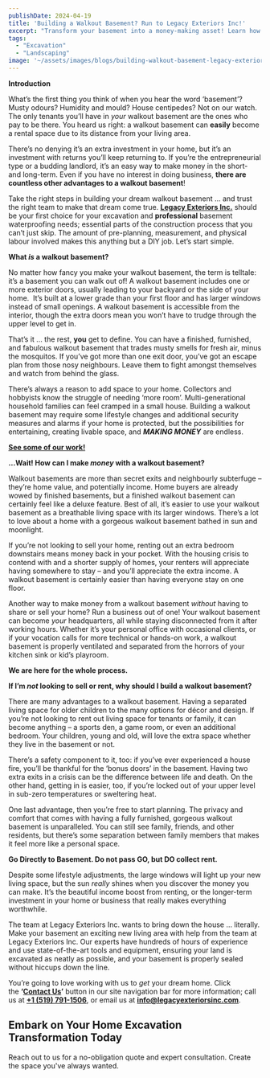 ```yaml
---
publishDate: 2024-04-19
title: 'Building a Walkout Basement? Run to Legacy Exteriors Inc!'
excerpt: "Transform your basement into a money-making asset! Learn how walkout basements with exterior doors create perfect rental spaces, home offices, or family retreats. Legacy Exteriors Inc. handles excavation and waterproofing to maximize your home's value and income potential."
tags:
  - "Excavation"
  - "Landscaping"
image: '~/assets/images/blogs/building-walkout-basement-legacy-exteriors/building-walkout-basement-blog-main.png'
---
```


**Introduction**

What’s the first thing you think of when you hear the word ‘basement’? Musty odours? Humidity and mould? House centipedes? Not on our watch. The only tenants you’ll have in _your_ walkout basement are the ones who pay to be there. You heard us right: a walkout basement can **easily** become a rental space due to its distance from your living area.

There’s no denying it’s an extra investment in your home, but it’s an investment with returns you’ll keep returning to. If you’re the entrepreneurial type or a budding landlord, it’s an easy way to make money in the short- and long-term. Even if you have no interest in doing business, **there are countless other advantages to a walkout basement**!

Take the right steps in building your dream walkout basement … and trust the right team to make that dream come true. [**Legacy Exteriors Inc.**](/contact) should be your first choice for your excavation and **professional** basement waterproofing needs; essential parts of the construction process that you can’t just skip. The amount of pre-planning, measurement, and physical labour involved makes this anything but a DIY job. Let’s start simple.

**What _is_ a walkout basement?**

No matter how fancy you make your walkout basement, the term is telltale: it’s a basement you can walk out of! A walkout basement includes one or more exterior doors, usually leading to your backyard or the side of your home.  It’s built at a lower grade than your first floor and has larger windows instead of small openings. A walkout basement is accessible from the interior, though the extra doors mean you won’t have to trudge through the upper level to get in.

That’s it … the rest, **you** get to define. You can have a finished, furnished, and fabulous walkout basement that trades musty smells for fresh air, minus the mosquitos. If you’ve got more than one exit door, you’ve got an escape plan from those nosy neighbours. Leave them to fight amongst themselves and watch from behind the glass.

There’s always a reason to add space to your home. Collectors and hobbyists know the struggle of needing ‘more room’. Multi-generational household families can feel cramped in a small house. Building a walkout basement may require some lifestyle changes and additional security measures and alarms if your home is protected, but the possibilities for entertaining, creating livable space, and _**MAKING MONEY**_ are endless.

[**See some of our work!**](/our-work)

**…Wait! How can I make _money_ with a walkout basement?**

Walkout basements are more than secret exits and neighbourly subterfuge – they’re home value, and potentially income. Home buyers are already wowed by finished basements, but a finished walkout basement can certainly feel like a deluxe feature. Best of all, it’s easier to use your walkout basement as a breathable living space with its larger windows. There’s a lot to love about a home with a gorgeous walkout basement bathed in sun and moonlight.

If you’re not looking to sell your home, renting out an extra bedroom downstairs means money back in your pocket. With the housing crisis to contend with and a shorter supply of homes, your renters will appreciate having somewhere to stay – and you’ll appreciate the extra income. A walkout basement is certainly easier than having everyone stay on one floor.

Another way to make money from a walkout basement _without_ having to share or sell your home? Run a business out of one! Your walkout basement can become _your_ headquarters, all while staying disconnected from it after working hours. Whether it’s your personal office with occasional clients, or if your vocation calls for more technical or hands-on work, a walkout basement is properly ventilated and separated from the horrors of your kitchen sink or kid’s playroom.

**We are here for the whole process.**

**If I’m _not_ looking to sell or rent, why should I build a walkout basement?**

There are many advantages to a walkout basement. Having a separated living space for older children to the many options for décor and design. If you’re not looking to rent out living space for tenants or family, it can become anything – a sports den, a game room, or even an additional bedroom. Your children, young and old, will love the extra space whether they live in the basement or not.

There’s a safety component to it, too: if you’ve ever experienced a house fire, you’ll be thankful for the ‘bonus doors’ in the basement. Having two extra exits in a crisis can be the difference between life and death. On the other hand, getting in is easier, too, if you’re locked out of your upper level in sub-zero temperatures or sweltering heat.

One last advantage, then you’re free to start planning. The privacy and comfort that comes with having a fully furnished, gorgeous walkout basement is unparalleled. You can still see family, friends, and other residents, but there’s some separation between family members that makes it feel more like a personal space.

**Go Directly to Basement. Do not pass GO, but DO collect rent.**

Despite some lifestyle adjustments, the large windows will light up your new living space, but the sun _really_ shines when you discover the money you can make. It’s the beautiful income boost from renting, or the longer-term investment in your home or business that really makes everything worthwhile.

The team at Legacy Exteriors Inc. wants to bring down the house … literally. Make your basement an exciting new living area with help from the team at Legacy Exteriors Inc. Our experts have hundreds of hours of experience and use state-of-the-art tools and equipment, ensuring your land is excavated as neatly as possible, and your basement is properly sealed without hiccups down the line.

You’re going to love working with us to _get_ your dream home. Click the **‘**[**Contact Us**](/contact)**’** button in our site navigation bar for more information; call us at [**+1 (519) 791-1506**](tel:+15197911506 "tel:+15197911506"), or email us at [**info@legacyexteriorsinc.com**](mailto:info@legacyexteriorsinc.com "mailto:info@legacyexteriorsinc.com").

## **Embark on Your Home Excavation Transformation Today**

Reach out to us for a no-obligation quote and expert consultation. Create the space you've always wanted.

